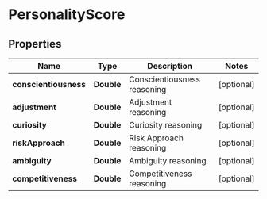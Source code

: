 # PersonalityScore

## Properties
Name | Type | Description | Notes
------------ | ------------- | ------------- | -------------
**conscientiousness** | **Double** | Conscientiousness reasoning |  [optional]
**adjustment** | **Double** | Adjustment reasoning |  [optional]
**curiosity** | **Double** | Curiosity reasoning |  [optional]
**riskApproach** | **Double** | Risk Approach reasoning |  [optional]
**ambiguity** | **Double** | Ambiguity reasoning |  [optional]
**competitiveness** | **Double** | Competitiveness reasoning |  [optional]
